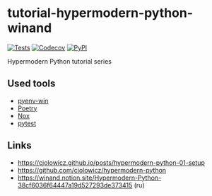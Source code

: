 # tutorial-hypermodern-python-winand
[![Tests](https://github.com/Winand/tutorial-hypermodern-python-winand/workflows/Tests/badge.svg)](https://github.com/Winand/tutorial-hypermodern-python-winand/actions?workflow=Tests)
[![Codecov](https://codecov.io/gh/Winand/tutorial-hypermodern-python-winand/branch/master/graph/badge.svg)](https://codecov.io/gh/Winand/tutorial-hypermodern-python-winand)
[![PyPI](https://img.shields.io/pypi/v/tutorial-hypermodern-python-winand.svg)](https://pypi.org/project/tutorial-hypermodern-python-winand/)

Hypermodern Python tutorial series

## Used tools
- [pyenv-win](https://github.com/pyenv-win/pyenv-win)
- [Poetry](https://github.com/python-poetry/poetry)
- [Nox](https://github.com/wntrblm/nox)
- [pytest](https://github.com/pytest-dev/pytest)

## Links
* https://cjolowicz.github.io/posts/hypermodern-python-01-setup
* https://github.com/cjolowicz/hypermodern-python
* https://winand.notion.site/Hypermodern-Python-38cf6036f64447a19d527293de373415 (ru)
